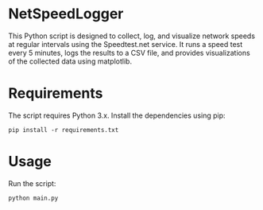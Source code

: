 # NetSpeedLogger
This Python script is designed to collect, log, and visualize network speeds at regular intervals using the Speedtest.net service. It runs a speed test every 5 minutes, logs the results to a CSV file, and provides visualizations of the collected data using matplotlib.

# Requirements

The script requires Python 3.x. Install the dependencies using pip:

    pip install -r requirements.txt

# Usage

Run the script:

    python main.py
